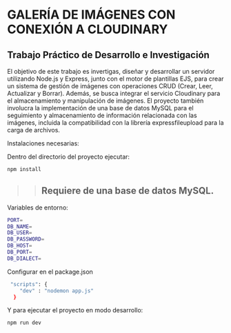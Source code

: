 # GALERÍA DE IMÁGENES CON CONEXIÓN A CLOUDINARY

## Trabajo Práctico de Desarrollo e Investigación

El objetivo de este trabajo es invertigas, diseñar y desarrollar un servidor
utilizando Node.js y Express, junto con el motor de plantillas EJS, para crear un sistema
de gestión de imágenes con operaciones CRUD (Crear, Leer, Actualizar y Borrar).
Además, se busca integrar el servicio Cloudinary para el almacenamiento y
manipulación de imágenes. El proyecto también involucra la implementación de una
base de datos MySQL para el seguimiento y almacenamiento de información
relacionada con las imágenes, incluida la compatibilidad con la librería expressfileupload
para la carga de archivos.



Instalaciones necesarias:

Dentro del directorio del proyecto ejecutar:
```bash
npm install
```

>> ## Requiere de una base de datos MySQL.

Variables de entorno:
```bash
PORT=
DB_NAME=
DB_USER=
DB_PASSWORD=
DB_HOST=
DB_PORT=
DB_DIALECT=
```

Configurar en el package.json
```bash
 "scripts": {
    "dev" : "nodemon app.js"
  }
```

Y para ejecutar el proyecto en modo desarrollo:
```bash
npm run dev
```